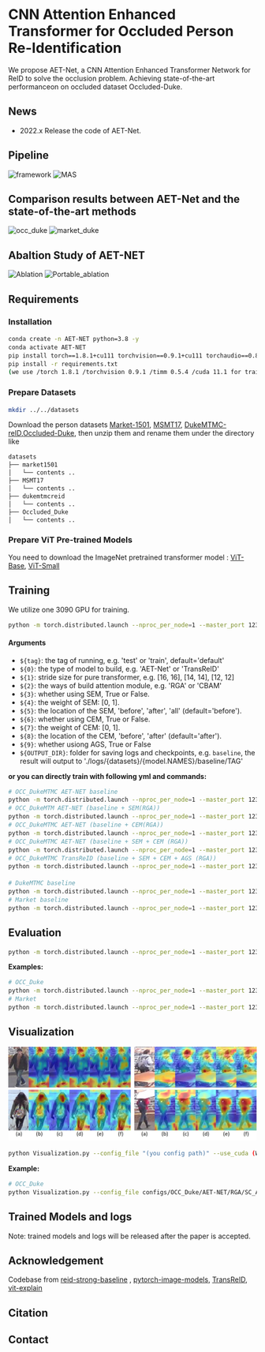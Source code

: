 # CNN Attention Enhanced Transformer for Occluded Person Re-Identification

We propose AET-Net, a CNN Attention Enhanced Transformer Network for ReID to solve the occlusion problem. Achieving state-of-the-art performanceon on occluded dataset Occluded-Duke.

## News
- 2022.x  Release the code of AET-Net.

## Pipeline

![framework](https://note.youdao.com/yws/api/personal/file/267B42EE848642289332C0C86D544A6D?method=download&shareKey=55f7a486f59804771573414f3912393a)
![MAS](https://note.youdao.com/yws/api/personal/file/FEBD3597D9BF459AAADDC16188D956A0?method=download&shareKey=c29e44fa365ba9faa9f712669a1a3d11)

## Comparison results between AET-Net and the state-of-the-art methods
![occ_duke]()
![market_duke]()


## Abaltion Study of AET-NET

![Ablation]()
![Portable_ablation]()



## Requirements
### Installation

```bash
conda create -n AET-NET python=3.8 -y
conda activate AET-NET
pip install torch==1.8.1+cu111 torchvision==0.9.1+cu111 torchaudio==0.8.1 -f https://download.pytorch.org/whl/torch_stable.html
pip install -r requirements.txt
(we use /torch 1.8.1 /torchvision 0.9.1 /timm 0.5.4 /cuda 11.1 for training and evaluation.)
```

### Prepare Datasets

```bash
mkdir ../../datasets
```

Download the person datasets [Market-1501](https://drive.google.com/file/d/0B8-rUzbwVRk0c054eEozWG9COHM/view), [MSMT17](https://arxiv.org/abs/1711.08565), [DukeMTMC-reID](https://arxiv.org/abs/1609.01775),[Occluded-Duke](https://github.com/lightas/Occluded-DukeMTMC-Dataset), 
then unzip them and rename them under the directory like

```
datasets
├── market1501
│   └── contents ..
├── MSMT17
│   └── contents ..
├── dukemtmcreid
│   └── contents ..
├── Occluded_Duke
│   └── contents ..
```

### Prepare ViT Pre-trained Models

You need to download the ImageNet pretrained transformer model : [ViT-Base](https://github.com/rwightman/pytorch-image-models/releases/download/v0.1-vitjx/jx_vit_base_p16_224-80ecf9dd.pth), [ViT-Small](https://github.com/rwightman/pytorch-image-models/releases/download/v0.1-weights/vit_small_p16_224-15ec54c9.pth)

## Training

We utilize one 3090 GPU for training.

```bash
python -m torch.distributed.launch --nproc_per_node=1 --master_port 12345 main.py --config_file configs/OCC_Duke/baseline.yml --tag ${TAG} MODEL.NAME ${0} MODEL.DEVICE_ID "('your device id')" MODEL.STRIDE_SIZE ${1} MODEL.Attention_type ${2} MODEL.SEM ${3} MODEL.SEM_W ${4} MODEL.SEM_P ${5}  MODEL.CEM ${6} MODEL.CEM_W ${7} MODEL.CEM_P ${8} MODEL.AGS ${9} OUTPUT_DIR ${OUTPUT_DIR} DATASETS.NAMES "('your dataset name')" 
```

#### Arguments
- `${tag}`: the tag of running, e.g. 'test' or 'train', default='default'
- `${0}`: the type of model to build, e.g. 'AET-Net' or 'TransReID'
- `${1}`: stride size for pure transformer, e.g. [16, 16], [14, 14], [12, 12]
- `${2}`: the ways of build attention module, e.g. 'RGA' or 'CBAM'
- `${3}`: whether using SEM, True or False.
- `${4}`: the weight of SEM: [0, 1].
- `${5}`: the location of the SEM, 'before', 'after', 'all' (default='before').
- `${6}`: whether using CEM, True or False.
- `${7}`: the weight of CEM: [0, 1].
- `${8}`: the location of the CEM, 'before', 'after' (default='after').
- `${9}`: whether usiong AGS, True or False
- `${OUTPUT_DIR}`: folder for saving logs and checkpoints, e.g. `baseline`, the result will output to './logs/{datasets}/{model.NAMES}/baseline/TAG'


**or you can directly train with following yml and commands:**

```bash
# OCC_DukeMTMC AET-NET baseline
python -m torch.distributed.launch --nproc_per_node=1 --master_port 12345 main.py --config_file configs/OCC_Duke/baseline.yml --tag 'train' MODEL.NAME 'AET-Net' MODEL.DEVICE_ID "('0')"
# OCC_DukeMTM AET-NET (baseline + SEM(RGA))
python -m torch.distributed.launch --nproc_per_node=1 --master_port 12345 main.py --config_file configs/OCC_Duke/AET-NET/RGA/SEM.yml --tag 'train' MODEL.NAME 'AET-Net' MODEL.DEVICE_ID "('0')" 
# OCC_DukeMTMC AET-NET (baseline + CEM(RGA))
python -m torch.distributed.launch --nproc_per_node=1 --master_port 12345 main.py --config_file configs/OCC_Duke/AET-NET/RGA/CEM.yml --tag 'train' MODEL.NAME 'AET-Net' MODEL.DEVICE_ID "('0')"
# OCC_DukeMTMC AET-NET (baseline + SEM + CEM (RGA))
python -m torch.distributed.launch --nproc_per_node=1 --master_port 12345 main.py --config_file configs/OCC_Duke/AET-NET/RGA/SC.yml --tag 'train' MODEL.NAME 'AET-Net' MODEL.DEVICE_ID "('0')"
# OCC_DukeMTMC TransReID (baseline + SEM + CEM + AGS (RGA))
python -m torch.distributed.launch --nproc_per_node=1 --master_port 12345 main.py --config_file configs/OCC_Duke/AET-NET/RGA/SC_AGS.yml --tag 'train' MODEL.NAME 'AET-Net' MODEL.DEVICE_ID "('0')"

# DukeMTMC baseline
python -m torch.distributed.launch --nproc_per_node=1 --master_port 12345 main.py --config_file configs/Duke/baseline.yml --tag 'train' MODEL.NAME 'AET-Net' MODEL.DEVICE_ID "('0')"
# Market baseline
python -m torch.distributed.launch --nproc_per_node=1 --master_port 12345 main.py --config_file configs/Market/baseline.yml --tag 'train' MODEL.NAME 'AET-Net' MODEL.DEVICE_ID "('0')"
```

## Evaluation
```bash
python -m torch.distributed.launch --nproc_per_node=1 --master_port 12345 main.py --config_file 'choose which config to test' --tag 'test' MODEL.DEVICE_ID "('your device id')" TEST.WEIGHT "('your path of trained checkpoints')" TEST.MAS (Whether to use MAS evaluation indicators) HEATMAP.SAVE (Whether to save the heat map) HEATMAP.ROOT "(Path to save the heat map)"
```

**Examples:**

```bash
# OCC_Duke
python -m torch.distributed.launch --nproc_per_node=1 --master_port 12345 main.py --config_file configs/OCC_Duke/AET-NET/RGA/SC_AGS.yml --tag 'test' MODEL.DEVICE_ID "('0')" TEST.WEIGHT '../logs/occ_duke/AET-NET/RGA/SC_AGS/AET-NET_120.pth'
# Market
python -m torch.distributed.launch --nproc_per_node=1 --master_port 12345 main.py --config_file configs/Market/AET-NET/RGA/SC_AGS.yml --tag 'test' MODEL.DEVICE_ID "('0')" TEST.WEIGHT '../logs/occ_duke/AET-NET/RGA/SC_AGS/AET-NET_120.pth'
```
## Visualization
![Visualization](https://github.com/Peitong-Li/AET-Net/blob/main/Visualization.jpg)
```bash
python Visualization.py --config_file "(you config path)" --use_cuda (Whether use cuda) --image_path "(The image path to be visualized)" --OUTPUT_DIR "(Path to Heat map output)" --Model_Type "(the tag of model)" --show (If show the image result) TEST.WEIGHT "(Path to your eval model)"
```
**Example:**

```bash
# OCC_Duke
python Visualization.py --config_file configs/OCC_Duke/AET-NET/RGA/SC_AGS.yml --use_cuda True --image_path ./demo/1.jpg  --OUTPUT_DIR ./demo/results --Model_Type "AET_SC_AGS" TEST.WEIGHT '../logs/occ_duke/AET-NET/RGA/SC_AGS/AET-NET_120.pth'
```

## Trained Models and logs

Note: trained models and logs will be released after the paper is accepted.

## Acknowledgement

Codebase from [reid-strong-baseline](https://github.com/michuanhaohao/reid-strong-baseline) , [pytorch-image-models](https://github.com/rwightman/pytorch-image-models), [TransReID](https://github.com/damo-cv/TransReID), [vit-explain](https://github.com/jacobgil/vit-explain)


## Citation
## Contact
